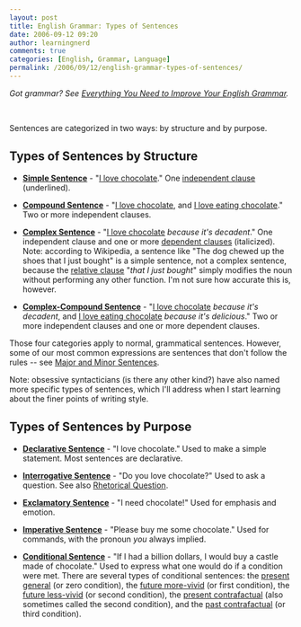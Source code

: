 ```yaml
---
layout: post
title: English Grammar: Types of Sentences
date: 2006-09-12 09:20
author: learningnerd
comments: true
categories: [English, Grammar, Language]
permalink: /2006/09/12/english-grammar-types-of-sentences/
---
```

<em>Got grammar? See </em><a href="http://learningnerd.wordpress.com/2006/09/26/everything-you-need-to-improve-your-english-grammar/"><em>Everything You Need to Improve Your English Grammar</em></a><em>.</em>
<p class="MsoNormal">&nbsp;</p>
Sentences are categorized in two ways: by structure and by purpose.
<h2>Types of Sentences by Structure</h2>
<ul>
	<li><a target="_blank" href="http://en.wikipedia.org/wiki/Simple_sentence"><strong>Simple Sentence</strong></a> - "<u>I love chocolate</u>." One <a href="http://learningnerd.wordpress.com/2006/09/08/english-grammar-types-of-clauses/" title="Types of Clauses">independent clause</a> (underlined).</li>
</ul>
<ul>
	<li><a target="_blank" href="http://en.wikipedia.org/wiki/Compound_sentence_%28linguistics%29"><strong>Compound Sentence</strong></a> - "<u>I love chocolate</u>, and <u>I love eating chocolate</u>." Two or more independent clauses.</li>
</ul>
<ul>
	<li><a target="_blank" href="http://en.wikipedia.org/wiki/Complex_sentence"><strong>Complex Sentence</strong></a> - "<u>I love chocolate</u> <em>because it's decadent</em>." One independent clause and one or more <a href="http://learningnerd.wordpress.com/2006/09/08/english-grammar-types-of-clauses/" title="Types of Clauses">dependent clauses</a> (italicized). Note: according to Wikipedia, a sentence like "The dog chewed up the shoes that I just bought" is a simple sentence, not a complex sentence, because the <a href="http://learningnerd.wordpress.com/2006/09/08/english-grammar-types-of-clauses/" title="Types of Clauses">relative clause</a> "<em>that I just bought</em>" simply modifies the noun without performing any other function. I'm not sure how accurate this is, however.</li>
</ul>
<ul>
	<li><a target="_blank" href="http://en.wikipedia.org/wiki/Complex-compound_sentence"><strong>Complex-Compound Sentence</strong></a> - "<u>I love chocolate</u> <em>because it's decadent</em>, and <u>I love eating chocolate</u> <em>because it's delicious</em>." Two or more independent clauses and one or more dependent clauses.</li>
</ul>
Those four categories apply to normal, grammatical sentences. However, some of our most common expressions are sentences that don't follow the rules -- see <a target="_blank" href="http://en.wikipedia.org/wiki/Sentence_%28linguistics%29#Major_and_minor_sentences">Major and Minor Sentences</a>.

Note: obsessive syntacticians (is there any other kind?) have also named more specific types of sentences, which I'll address when I start learning about the finer points of writing style.
<h2>Types of Sentences by Purpose</h2>
<ul>
	<li><a target="_blank" href="http://www.arts.uottawa.ca/writcent/hypergrammar/sntpurps.html#sntdecl" title="The Purpose of a Sentence - The Declarative Sentence"><strong>Declarative Sentence</strong></a> - "I love chocolate." Used to make a simple statement. Most sentences are declarative.</li>
</ul>
<ul>
	<li><a target="_blank" href="http://www.arts.uottawa.ca/writcent/hypergrammar/sntpurps.html#sntinter" title="The Purpose of a Sentence - The Interrogative Sentence"><strong>Interrogative Sentence</strong></a> - "Do you love chocolate?" Used to ask a question. See also <a target="_blank" href="http://en.wikipedia.org/wiki/Rhetorical_question">Rhetorical Question</a>. </li>
</ul>
<ul>
	<li><a target="_blank" href="http://www.arts.uottawa.ca/writcent/hypergrammar/sntpurps.html#sntexcl" title="The Purpose of a Sentence - The Exclamatory Sentence"><strong>Exclamatory Sentence</strong></a> - "I need chocolate!" Used for emphasis and emotion.</li>
</ul>
<ul>
	<li><a target="_blank" href="http://www.arts.uottawa.ca/writcent/hypergrammar/sntpurps.html#sntimpr" title="The Purpose of a Sentence - The Imperative Sentence"><strong>Imperative Sentence</strong></a> - "Please buy me some chocolate." Used for commands, with the pronoun <em>you</em> always implied.</li>
</ul>
<ul>
	<li><a target="_blank" href="http://en.wikipedia.org/wiki/Conditional_sentence"><strong>Conditional Sentence</strong></a> - "If I had a billion dollars, I would buy a castle made of chocolate." Used to express what one would do if a condition were met. There are several types of conditional sentences: the <a target="_blank" href="http://en.wikipedia.org/wiki/Conditional_sentence#Present_General">present general</a> (or zero condition), the <a target="_blank" href="http://en.wikipedia.org/wiki/Conditional_sentence#Future_More-Vivid">future more-vivid</a> (or first condition), the <a target="_blank" href="http://en.wikipedia.org/wiki/Conditional_sentence#Future_Less-Vivid">future less-vivid</a> (or second condition), the <a target="_blank" href="http://en.wikipedia.org/wiki/Conditional_sentence#Present_Contrafactual">present contrafactual</a> (also sometimes called the second condition), and the <a target="_blank" href="http://en.wikipedia.org/wiki/Conditional_sentence#Past_Contrafactual">past contrafactual</a> (or third condition).</li>
</ul>
